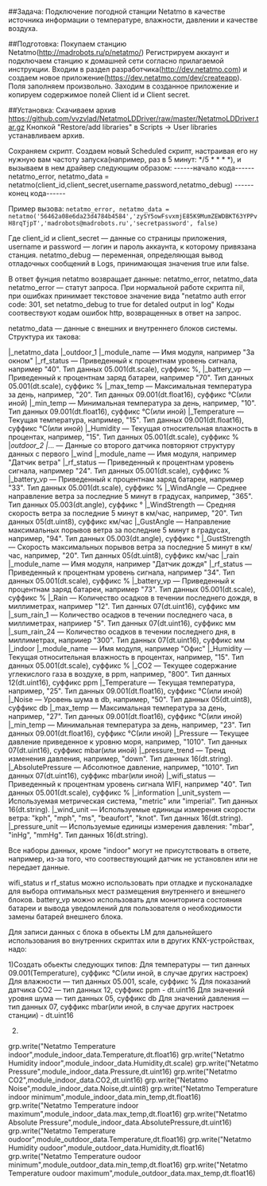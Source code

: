 ##Задача:
Подключение погодной станции Netatmo в качестве источника информации о температуре, влажности, давлении и качестве воздуха. 

##Подготовка:
Покупаем станцию Netatmo(http://madrobots.ru/p/netatmo/)
Регистрируем аккаунт и подключаем станцию к домашней сети согласно прилагаемой инструкции. 
Входим в раздел разработчика(http://dev.netatmo.com) и создаем новое приложение(https://dev.netatmo.com/dev/createapp). Поля заполняем произвольно. 
Заходим в созданное приложение и копируем содержимое полей Client id и Client secret. 

##Установка:
Скачиваем архив https://github.com/vvzvlad/NetatmoLDDriver/raw/master/NetatmoLDDriver.tar.gz
Кнопкой "Restore/add libraries" в Scripts -> User libraries устанавливаем архив. 

Сохраняем скрипт. 
Создаем новый Scheduled скрипт, настраивая его ну нужную вам частоту запуска(например, раз в 5 минут: */5 * * * *), и вызываем в нем драйвер следующим образом:
------начало кода------
        netatmo_error, netatmo_data = netatmo(client_id,client_secret,username,password,netatmo_debug)
------конец кода------

Пример вызова:
`
netatmo_error, netatmo_data = netatmo('56462a08e6da23d4784b4584','zySY5owFsvxmjE85K9MumZEWDBKT63YPPvH8rqTjpT','madrobots@madrobots.ru','secretpassword', false)
`

Где client_id и client_secret — данные со страницы приложения, username и password — логин и пароль аккаунта, к которому привязана станция. 
netatmo_debug — переменная, определяющая вывод отладочных сообщений в Logs, принимающая значения true или false. 

В ответ фунция netatmo возвращает данные: netatmo_error, netatmo_data
netatmo_error — статут запроса. При нормальной работе скрипта nil, при ошибках принимает текстовое значение вида "netatmo auth error code: 301, set netatmo_debug to true for detaled output in log"
Коды соотвествуют кодам ошибок http, возвращенных в ответ на запрос. 

netatmo_data — данные с внешних и внутреннего блоков системы. Структура их такова:

  |_netatmo_data
    |_outdoor_1
      |_module_name — Имя модуля, например "За окном"
      |_rf_status — Приведенный к процентнам уровень сигнала, например "40". Тип данных 05.001(dt.scale), суффикс %, 
      |_battery_vp — Приведенный к процентнам заряд батареи, например "70". Тип данных 05.001(dt.scale), суффикс %
      |_max_temp — Максимальная температура за день, например, "20". Тип данных 09.001(dt.float16), суффикс °C(или иной)
      |_min_temp — Минимальная температура за день, например, "10". Тип данных 09.001(dt.float16), суффикс °C(или иной)
      |_Temperature — Текущая температура, например, "15". Тип данных 09.001(dt.float16), суффикс °C(или иной)
      |_Humidity — Текущая относительная влажность в процентах, например, "15". Тип данных 05.001(dt.scale), суффикс %
    |_outdoor_2
      |_... — Данные со второго датчика повторяют структуру данных с первого
    |_wind
      |_module_name — Имя модуля, например "Датчик ветра"
      |_rf_status — Приведенный к процентнам уровень сигнала, например "24". Тип данных 05.001(dt.scale), суффикс %
      |_battery_vp — Приведенный к процентнам заряд батареи, например "33". Тип данных 05.001(dt.scale), суффикс %
      |_WindAngle — Среднее направление ветра за последние 5 минут в градусах, например, "365". Тип данных 05.003(dt.angle), суффикс °
      |_WindStrength — Средняя скорость ветра за последние 5 минут в км/час, например, "20". Тип данных 05(dt.uint8), суффикс км/час
      |_GustAngle — Направление максимальных порывов ветра за последние 5 минут в градусах, например, "94". Тип данных 05.003(dt.angle), суффикс °
      |_GustStrength — Скорость максимальных порывов ветра за последние 5 минут в км/час, например, "20". Тип данных 05(dt.uint8), суффикс км/час
    |_rain
      |_module_name — Имя модуля, например "Датчик дождя"
      |_rf_status — Приведенный к процентнам уровень сигнала, например "34". Тип данных 05.001(dt.scale), суффикс %
      |_battery_vp — Приведенный к процентнам заряд батареи, например "73". Тип данных 05.001(dt.scale), суффикс %
      |_Rain — Количество осадков в течении последнего дождя, в миллиметрах, например "12". Тип данных 07(dt.uint16), суффикс мм
      |_sum_rain_1 — Количество осадков в течении последнего часа, в миллиметрах, наприиер "5". Тип данных 07(dt.uint16), суффикс мм
      |_sum_rain_24 — Количество осадков в течении последнего дня, в миллиметрах, наприиер "300". Тип данных 07(dt.uint16), суффикс мм
    |_indoor
      |_module_name — Имя модуля, например "Офис"
      |_Humidity — Текущая относительная влажность в процентах, например, "15". Тип данных 05.001(dt.scale), суффикс %
      |_CO2 — Текущее содержание углекислого газа в воздухе, в ppm, например, "800". Тип данных 12(dt.uint16), суффикс ppm
      |_Temperature — Текущая температура, например, "25". Тип данных 09.001(dt.float16), суффикс °C(или иной)
      |_Noise — Уровень шума в db, например, "50". Тип данных 05(dt.uint8), суффикс db
      |_max_temp — Максимальная температура за день, например, "27". Тип данных 09.001(dt.float16), суффикс °C(или иной)
      |_min_temp — Минимальная температура за день, например, "23". Тип данных 09.001(dt.float16), суффикс °C(или иной)
      |_Pressure — Текущее давление приведенное к уровню моря, например, "1010". Тип данных 07(dt.uint16), суффикс mbar(или иной)
      |_pressure_trend — Тренд изменения давления, например, "down". Тип данных 16(dt.string).
      |_AbsolutePressure — Абсолютное давление, например, "1010". Тип данных 07(dt.uint16), суффикс mbar(или иной)
      |_wifi_status — Приведенный к процентнам уровень сигнала WIFI, например "40". Тип данных 05.001(dt.scale), суффикс %
    |_information
      |_unit_system — Используемая метрическая система, "metric" или "imperial". Тип данных 16(dt.string).
      |_wind_unit — Используемые единицы измерения скорости ветра: "kph", "mph", "ms", "beaufort", "knot". Тип данных 16(dt.string).
      |_pressure_unit — Используемые единицы измерения давления: "mbar", "inHg", "mmHg". Тип данных 16(dt.string).

Все наборы данных, кроме "indoor" могут не присутствовать в ответе, например, из-за того, что соотвествующий датчик не установлен или не передает 
 данные.


wifi_status и rf_status можно использовать при отладке и пусконаладке для выбора оптимальных мест размещения внутреннего и внешнего блоков. 
battery_vp можно использовать для мониторинга состояния батареи и вывода уведомлений для пользователя о необходимости замены батарей внешнего блока.


Для записи данных с блока в обьекты LM для дальнейшего использования во внутренних скриптах или в других KNX-устройствах, надо:

1)Создать обьекты следующих типов:
Для температуры — тип данных 09.001(Temperature), суффикс °C(или иной, в случае других настроек)
Для влажности — тип данных 05.001, scale, суффикс %
Для показаний датчика CO2 — тип данных 12, суффикс ppm - dt.uint16
Для значений уровня шума — тип данных 05, суффикс db
Для значений давления — тип данных 07, суффикс mbar(или иной, в случае других настроек станции) - dt.uint16

2)
grp.write("Netatmo Temperature indoor",module_indoor_data.Temperature,dt.float16)
grp.write("Netatmo Humidity indoor",module_indoor_data.Humidity,dt.scale)
grp.write("Netatmo Pressure",module_indoor_data.Pressure,dt.uint16)
grp.write("Netatmo CO2",module_indoor_data.CO2,dt.uint16)
grp.write("Netatmo Noise",module_indoor_data.Noise,dt.uint8)
grp.write("Netatmo Temperature indoor minimum",module_indoor_data.min_temp,dt.float16)
grp.write("Netatmo Temperature indoor maximum",module_indoor_data.max_temp,dt.float16)
grp.write("Netatmo Absolute Pressure",module_indoor_data.AbsolutePressure,dt.uint16)
grp.write("Netatmo Temperature oudoor",module_outdoor_data.Temperature,dt.float16)
grp.write("Netatmo Humidity oudoor",module_outdoor_data.Humidity,dt.float16)
grp.write("Netatmo Temperature oudoor minimum",module_outdoor_data.min_temp,dt.float16)
grp.write("Netatmo Temperature oudoor maximum",module_outdoor_data.max_temp,dt.float16)


